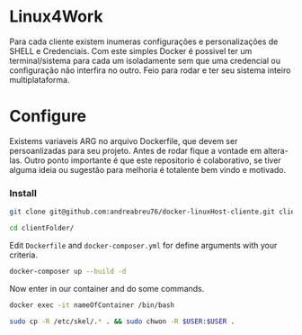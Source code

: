 # Linux4Work

Para cada cliente existem inumeras configurações e personalizações de SHELL e Credenciais. Com este simples Docker é possivel ter um terminal/sistema para cada um isoladamente sem que uma credencial ou configuração não interfira no outro. 
Feio para rodar e ter seu sistema inteiro multiplataforma. 

# Configure

Existems variaveis ARG no arquivo Dockerfile, que devem ser persoanlizadas para seu projeto. Antes de rodar fique a vontade em altera-las. Outro ponto importante é que este repositorio é colaborativo, se tiver alguma ideia ou sugestão para melhoria é totalente bem vindo e motivado. 

### Install

```bash
git clone git@github.com:andreabreu76/docker-linuxHost-cliente.git clientFolder
```
```bash
cd clientFolder/
```
Edit `Dockerfile` and `docker-composer.yml` for define arguments with your criteria.

```bash
docker-composer up --build -d
```
Now enter in our container and do some commands.

```bash
docker exec -it nameOfContainer /bin/bash
```
```bash
sudo cp -R /etc/skel/.* . && sudo chwon -R $USER:$USER .
```





